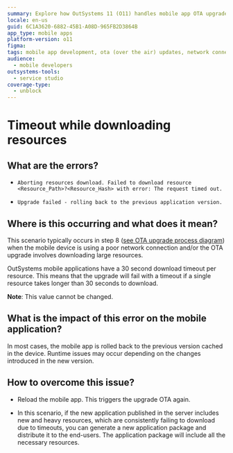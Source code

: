 ```yaml
---
summary: Explore how OutSystems 11 (O11) handles mobile app OTA upgrade timeouts and resource download issues.
locale: en-us
guid: 6C1A3620-6882-45B1-A08D-965FB2D3864B
app_type: mobile apps
platform-version: o11
figma:
tags: mobile app development, ota (over the air) updates, network connectivity issues
audience:
  - mobile developers
outsystems-tools:
  - service studio
coverage-type:
  - unblock
---
```


# Timeout while downloading resources

## What are the errors?

* ``Aborting resources download. Failed to download resource <Resource_Path>?<Resource_Hash> with error: The request timed out.``

* ``Upgrade failed - rolling back to the previous application version.``

## Where is this occurring and what does it mean?

This scenario typically occurs in step 8 ([see OTA upgrade process diagram](https://success.outsystems.com/documentation/11/delivering_mobile_apps/mobile_app_update_scenarios/over_the_air_upgrades/#ota-upgrade-process-diagram)) when the mobile device is using a poor network connection and/or the OTA upgrade involves downloading large resources.

OutSystems mobile applications have a 30 second download timeout per resource. This means that the upgrade will fail with a timeout if a single resource takes longer than 30 seconds to download.

**Note**: This value cannot be changed.

## What is the impact of this error on the mobile application?

In most cases, the mobile app is rolled back to the previous version cached in the device. Runtime issues may occur depending on the changes introduced in the new version.

## How to overcome this issue?

* Reload the mobile app. This triggers the upgrade OTA again.

* In this scenario, if the new application published in the server includes new and heavy resources, which are consistently failing to download due to timeouts, you can generate a new application package and distribute it to the end-users. The application package will include all the necessary resources.
